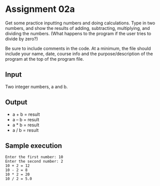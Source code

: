 # Assignment 02a

Get some practice inputting numbers and doing calculations. Type in two numbers, and show the results of adding, subtracting, multiplying, and dividing the numbers. (What happens to the program if the user tries to divide by zero?)

Be sure to include comments in the code. At a minimum, the file should include your name, date, course info and the purpose/description of the program at the top of the program file.

## Input

Two integer numbers, a and b.

## Output

-   a + b = result
-   a – b = result
-   a \* b = result
-   a / b = result

## Sample execution

```output
Enter the first number: 10
Enter the second number: 2
10 + 2 = 12
10 - 2 = 8
10 * 2 = 20
10 / 2 = 5.0
```
